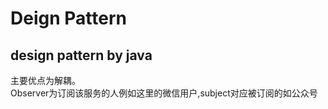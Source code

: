 # Deign Pattern
design pattern by java
------
主要优点为解耦。  
Observer为订阅该服务的人例如这里的微信用户,subject对应被订阅的如公众号  

